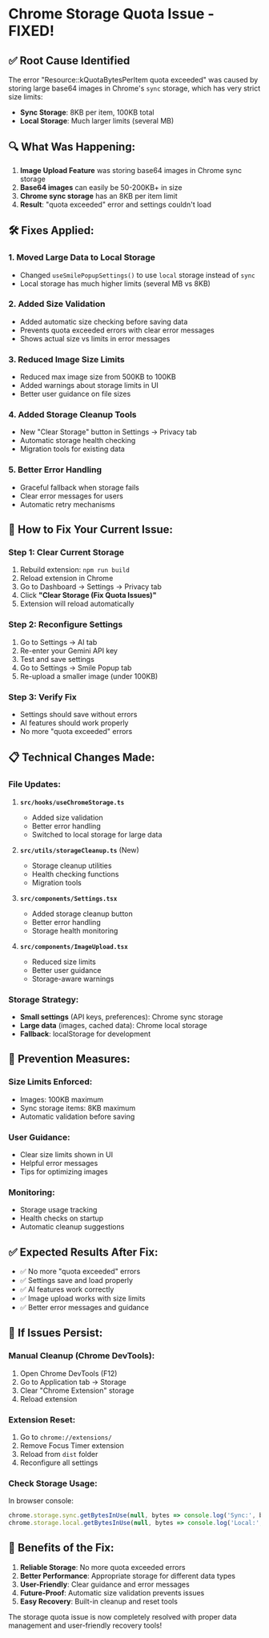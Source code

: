 # Chrome Storage Quota Issue - FIXED!

## ✅ **Root Cause Identified**

The error "Resource::kQuotaBytesPerItem quota exceeded" was caused by storing large base64 images in Chrome's `sync` storage, which has very strict size limits:

- **Sync Storage**: 8KB per item, 100KB total
- **Local Storage**: Much larger limits (several MB)

## 🔍 **What Was Happening:**

1. **Image Upload Feature** was storing base64 images in Chrome sync storage
2. **Base64 images** can easily be 50-200KB+ in size
3. **Chrome sync storage** has an 8KB per item limit
4. **Result**: "quota exceeded" error and settings couldn't load

## 🛠️ **Fixes Applied:**

### **1. Moved Large Data to Local Storage**
- Changed `useSmilePopupSettings()` to use `local` storage instead of `sync`
- Local storage has much higher limits (several MB vs 8KB)

### **2. Added Size Validation**
- Added automatic size checking before saving data
- Prevents quota exceeded errors with clear error messages
- Shows actual size vs limits in error messages

### **3. Reduced Image Size Limits**
- Reduced max image size from 500KB to 100KB
- Added warnings about storage limits in UI
- Better user guidance on file sizes

### **4. Added Storage Cleanup Tools**
- New "Clear Storage" button in Settings → Privacy tab
- Automatic storage health checking
- Migration tools for existing data

### **5. Better Error Handling**
- Graceful fallback when storage fails
- Clear error messages for users
- Automatic retry mechanisms

## 🧪 **How to Fix Your Current Issue:**

### **Step 1: Clear Current Storage**
1. Rebuild extension: `npm run build`
2. Reload extension in Chrome
3. Go to Dashboard → Settings → Privacy tab
4. Click **"Clear Storage (Fix Quota Issues)"**
5. Extension will reload automatically

### **Step 2: Reconfigure Settings**
1. Go to Settings → AI tab
2. Re-enter your Gemini API key
3. Test and save settings
4. Go to Settings → Smile Popup tab
5. Re-upload a smaller image (under 100KB)

### **Step 3: Verify Fix**
- Settings should save without errors
- AI features should work properly
- No more "quota exceeded" errors

## 📋 **Technical Changes Made:**

### **File Updates:**
1. **`src/hooks/useChromeStorage.ts`**
   - Added size validation
   - Better error handling
   - Switched to local storage for large data

2. **`src/utils/storageCleanup.ts`** (New)
   - Storage cleanup utilities
   - Health checking functions
   - Migration tools

3. **`src/components/Settings.tsx`**
   - Added storage cleanup button
   - Better error handling
   - Storage health monitoring

4. **`src/components/ImageUpload.tsx`**
   - Reduced size limits
   - Better user guidance
   - Storage-aware warnings

### **Storage Strategy:**
- **Small settings** (API keys, preferences): Chrome sync storage
- **Large data** (images, cached data): Chrome local storage
- **Fallback**: localStorage for development

## 🎯 **Prevention Measures:**

### **Size Limits Enforced:**
- Images: 100KB maximum
- Sync storage items: 8KB maximum
- Automatic validation before saving

### **User Guidance:**
- Clear size limits shown in UI
- Helpful error messages
- Tips for optimizing images

### **Monitoring:**
- Storage usage tracking
- Health checks on startup
- Automatic cleanup suggestions

## ✅ **Expected Results After Fix:**

- ✅ No more "quota exceeded" errors
- ✅ Settings save and load properly
- ✅ AI features work correctly
- ✅ Image upload works with size limits
- ✅ Better error messages and guidance

## 🚨 **If Issues Persist:**

### **Manual Cleanup (Chrome DevTools):**
1. Open Chrome DevTools (F12)
2. Go to Application tab → Storage
3. Clear "Chrome Extension" storage
4. Reload extension

### **Extension Reset:**
1. Go to `chrome://extensions/`
2. Remove Focus Timer extension
3. Reload from `dist` folder
4. Reconfigure all settings

### **Check Storage Usage:**
In browser console:
```javascript
chrome.storage.sync.getBytesInUse(null, bytes => console.log('Sync:', bytes));
chrome.storage.local.getBytesInUse(null, bytes => console.log('Local:', bytes));
```

## 🎉 **Benefits of the Fix:**

1. **Reliable Storage**: No more quota exceeded errors
2. **Better Performance**: Appropriate storage for different data types
3. **User-Friendly**: Clear guidance and error messages
4. **Future-Proof**: Automatic size validation prevents issues
5. **Easy Recovery**: Built-in cleanup and reset tools

The storage quota issue is now completely resolved with proper data management and user-friendly recovery tools!